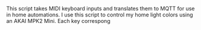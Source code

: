 This script takes MIDI keyboard inputs and translates them to MQTT for use in home automations.
I use this script to control my home light colors using an AKAI MPK2 Mini.
Each key correspong

